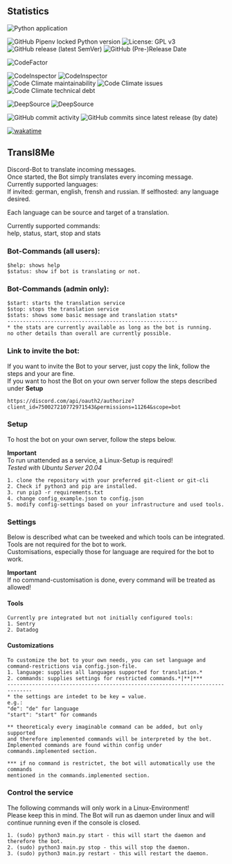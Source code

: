 ## Statistics
![Python application](https://github.com/noctua84/Transl8Me/workflows/Python%20application/badge.svg)  

![GitHub Pipenv locked Python version](https://img.shields.io/github/pipenv/locked/python-version/noctua84/transl8me)
![License: GPL v3](https://img.shields.io/badge/License-GPLv3-blue.svg)  
![GitHub release (latest SemVer)](https://img.shields.io/github/v/release/noctua84/transl8me)
![GitHub (Pre-)Release Date](https://img.shields.io/github/release-date-pre/noctua84/transl8me)  

![CodeFactor](https://www.codefactor.io/repository/github/noctua84/transl8me/badge)  

![CodeInspector](https://www.code-inspector.com/project/12992/status/svg)
![CodeInspector](https://www.code-inspector.com/project/12992/score/svg)  
![Code Climate maintainability](https://img.shields.io/codeclimate/maintainability/noctua84/Transl8Me)
![Code Climate issues](https://img.shields.io/codeclimate/issues/noctua84/Transl8Me)
![Code Climate technical debt](https://img.shields.io/codeclimate/tech-debt/noctua84/Transl8Me)  

![DeepSource](https://deepsource.io/gh/noctua84/Transl8Me.svg/?label=active+issues&show_trend=true)
![DeepSource](https://deepsource.io/gh/noctua84/Transl8Me.svg/?label=resolved+issues&show_trend=true)  

![GitHub commit activity](https://img.shields.io/github/commit-activity/y/noctua84/transl8me)
![GitHub commits since latest release (by date)](https://img.shields.io/github/commits-since/noctua84/transl8me/latest)
  
[![wakatime](https://wakatime.com/badge/github/noctua84/Transl8Me.svg)](https://wakatime.com/badge/github/noctua84/Transl8Me)

## Transl8Me

Discord-Bot to translate incoming messages.  
Once started, the Bot simply translates every incoming message.  
Currently supported languages:  
If invited: german, english, frensh and russian.
If selfhosted: any language desired.

Each language can be source and target of a translation.

Currently supported commands:  
help, status, start, stop and stats

### Bot-Commands (all users):

```
$help: shows help
$status: show if bot is translating or not.
```

### Bot-Commands (admin only):  
```
$start: starts the translation service
$stop: stops the translation service
$stats: shows some basic message and translation stats*
-------------------------------------------------------
* the stats are currently available as long as the bot is running.  
no other details than overall are currently possible.
```

### Link to invite the bot:

If you want to invite the Bot to your server, just copy the link, follow the steps and your are fine.  
If you want to host the Bot on your own server follow the steps described under **Setup**

```
https://discord.com/api/oauth2/authorize?client_id=750027210772971543&permissions=11264&scope=bot
```

### Setup

To host the bot on your own server, follow the steps below.

**Important**  
To run unattended as a service, a Linux-Setup is required!  
_Tested with Ubuntu Server 20.04_

```
1. clone the repository with your preferred git-client or git-cli
2. Check if python3 and pip are installed.
3. run pip3 -r requirements.txt
4. change config_example.json to config.json
5. modify config-settings based on your infrastructure and used tools.
```

### Settings
Below is described what can be tweeked and which tools can be integrated.  
Tools are not required for the bot to work.  
Customisations, especially those for language are required for the bot to work.

**Important**  
If no command-customisation is done, every command will be treated as allowed! 

#### Tools
```
Currently pre integrated but not initially configured tools:
1. Sentry
2. Datadog
```

#### Customizations
```
To customize the bot to your own needs, you can set language and command-restrictions via config.json-file.
1. language: supplies all languages supported for translation.*
2. commands: supplies settings for restricted commands.*|**|***
------------------------------------------------------------------------------
* the settings are intedet to be key = value.
e.g.:  
"de": "de" for language  
"start": "start" for commands

** theoreticaly every imaginable command can be added, but only supported
and therefore implemented commands will be interpreted by the bot.
Implemented commands are found within config under commands.implemented section.

*** if no command is restrictet, the bot will automatically use the commands 
mentioned in the commands.implemented section.
```

### Control the service

The following commands will only work in a Linux-Environment!  
Please keep this in mind.
The Bot will run as daemon under linux and will continue running even if the console is closed.

```
1. (sudo) python3 main.py start - this will start the daemon and therefore the bot.
2. (sudo) python3 main.py stop - this will stop the daemon.
3. (sudo) python3 main.py restart - this will restart the daemon.
```
